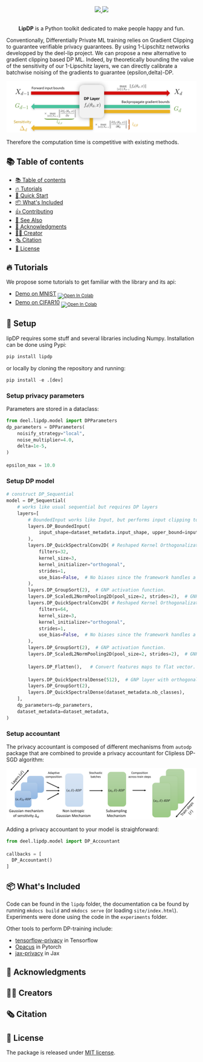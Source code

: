 <!-- Badge section -->
<div align="center">
    <a href="#">
        <img src="https://img.shields.io/badge/Python-3.7, 3.8, 3.9-efefef">
    </a>
    <a href="#">
        <img src="https://img.shields.io/badge/License-MIT-efefef">
    </a>
</div>
<br>

<!-- Short description of your library -->
<p align="center">
  <b>LipDP</b> is a Python toolkit dedicated to make people happy and fun.


Conventionally, Differentially Private ML training relies on Gradient Clipping to guarantee verifiable privacy guarantees.
By using 1-Lipschitz networks developped by the deel-lip project. We can propose a new alternative to gradient clipping based
DP ML. Indeed, by theoretically bounding the value of the sensitivity of our 1-Lipschitz layers, we can directly calibrate a
batchwise noising of the gradients to guarantee (epsilon,delta)-DP.

![backpropforbounds](./docs/assets/backprop_v2.png)

Therefore the computation time is competitive with existing methods.

## 📚 Table of contents

- [📚 Table of contents](#-table-of-contents)
- [🔥 Tutorials](#-tutorials)
- [🚀 Quick Start](#-quick-start)
- [📦 What's Included](#-whats-included)
- [👍 Contributing](#-contributing)
- [👀 See Also](#-see-also)
- [🙏 Acknowledgments](#-acknowledgments)
- [👨‍🎓 Creator](#-creator)
- [🗞️ Citation](#-citation)
- [📝 License](#-license)

## 🔥 Tutorials

We propose some tutorials to get familiar with the library and its api:

- [Demo on MNIST](https://colab.research.google.com/github/deel-ai/lipdp/blob/main/docs/notebooks/basic_mnist.ipynb) <sub> [![Open In Colab](https://colab.research.google.com/assets/colab-badge.svg)](https://colab.research.google.com/github/deel-ai/lipdp/blob/main/docs/notebooks/basic_mnist.ipynb) </sub>
- [Demo on CIFAR10](https://colab.research.google.com/github/deel-ai/lipdp/blob/main/docs/notebooks/basic_mnist.ipynb) <sub> [![Open In Colab](https://colab.research.google.com/assets/colab-badge.svg)](https://colab.research.google.com/github/deel-ai/lipdp/blob/main/docs/notebooks/basic_mnist.ipynb) </sub>

## 🚀 Setup

lipDP requires some stuff and several libraries including Numpy. Installation can be
 done using Pypi:

```python
pip install lipdp
```

or locally by cloning the repository and running:
```python
pip install -e .[dev]
```

### Setup privacy parameters

Parameters are stored in a dataclass:

```python
from deel.lipdp.model import DPParameters
dp_parameters = DPParameters(
    noisify_strategy="local",
    noise_multiplier=4.0,
    delta=1e-5,
)

epsilon_max = 10.0
```

### Setup DP model

```python
# construct DP_Sequential
model = DP_Sequential(
    # works like usual sequential but requires DP layers
    layers=[
        # BoundedInput works like Input, but performs input clipping to guarantee input bound
        layers.DP_BoundedInput(
            input_shape=dataset_metadata.input_shape, upper_bound=input_upper_bound
        ),
        layers.DP_QuickSpectralConv2D( # Reshaped Kernel Orthogonalization (RKO) convolution.
            filters=32,
            kernel_size=3,
            kernel_initializer="orthogonal",
            strides=1,
            use_bias=False,  # No biases since the framework handles a single tf.Variable per layer.
        ),
        layers.DP_GroupSort(2),  # GNP activation function.
        layers.DP_ScaledL2NormPooling2D(pool_size=2, strides=2),  # GNP pooling.
        layers.DP_QuickSpectralConv2D( # Reshaped Kernel Orthogonalization (RKO) convolution.
            filters=64,
            kernel_size=3,
            kernel_initializer="orthogonal",
            strides=1,
            use_bias=False,  # No biases since the framework handles a single tf.Variable per layer.
        ),
        layers.DP_GroupSort(2),  # GNP activation function.
        layers.DP_ScaledL2NormPooling2D(pool_size=2, strides=2),  # GNP pooling.
        
        layers.DP_Flatten(),   # Convert features maps to flat vector.
        
        layers.DP_QuickSpectralDense(512),  # GNP layer with orthogonal weight matrix.
        layers.DP_GroupSort(2),
        layers.DP_QuickSpectralDense(dataset_metadata.nb_classes),
    ],
    dp_parameters=dp_parameters,
    dataset_metadata=dataset_metadata,
)
```

### Setup accountant

The privacy accountant is composed of different mechanisms from `autodp` package that are combined to provide a privacy accountant for Clipless DP-SGD algorithm:

![rdpaccountant](./docs/assets/fig_accountant.png)


Adding a privacy accountant to your model is straighforward:

```python
from deel.lipdp.model import DP_Accountant

callbacks = [
  DP_Accountant()
]
```

## 📦 What's Included

Code can be found in the `lipdp` folder, the documentation ca be found by running
 `mkdocs build` and `mkdocs serve` (or loading `site/index.html`). Experiments were
  done using the code in the `experiments` folder.

Other tools to perform DP-training include:

- [tensorflow-privacy](https://github.com/tensorflow/privacy) in Tensorflow
- [Opacus](https://opacus.ai/) in Pytorch
- [jax-privacy](https://github.com/google-deepmind/jax_privacy) in Jax

## 🙏 Acknowledgments


## 👨‍🎓 Creators


## 🗞️ Citation


## 📝 License

The package is released under [MIT license](LICENSE).

